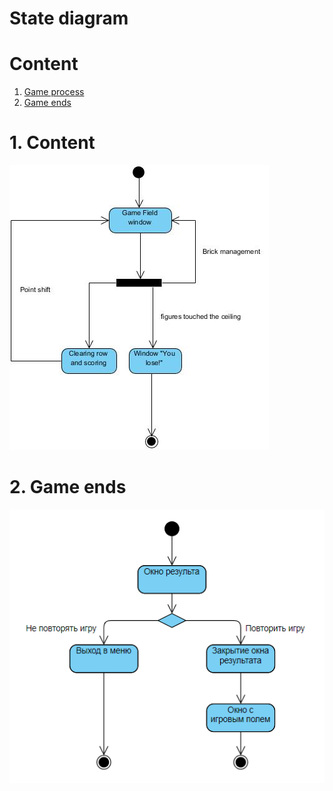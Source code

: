 # State diagram

# Content
1. [Game process](#1)  
2. [Game ends](#2)

<a name="1"/>

# 1. Content
![Game process](https://github.com/Eltay750505/TetrisGame/blob/master/images/Diagrams/StateDiagram1.jpg)

<a name="2"/>

# 2. Game ends
![Game ends](https://github.com/BoryaD/PacMan/blob/master/Images/Diagrams/State_2.png)
